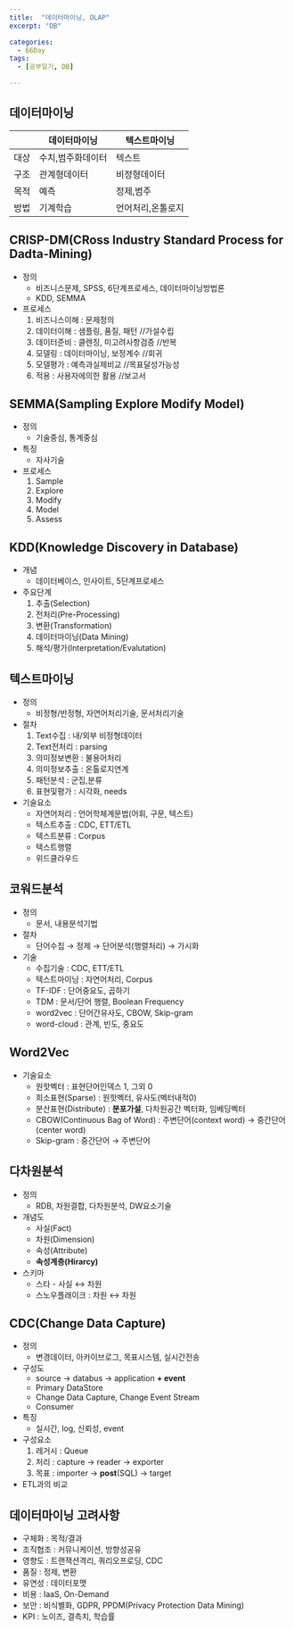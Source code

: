 ```yaml
---
title:  "데이터마이닝, OLAP"
excerpt: "DB"

categories:
  - 66Day
tags:
  - [공부일기, DB]

---
```


## 데이터마이닝
||데이터마이닝|텍스트마이닝|
|---|---|---|
|대상|수치,범주화데이터|텍스트|
|구조|관계형데이터|비정형데이터|
|목적|예측|정제,범주|
|방법|기계학습|언어처리,온톨로지|	
	
	
## CRISP-DM(CRoss Industry Standard Process for Dadta-Mining)
- 정의
	- 비즈니스문제, SPSS, 6단계프로세스, 데이터마이닝방법론
	- KDD, SEMMA
- 프로세스
	1. 비즈니스이해 : 문제정의 
	2. 데이터이해 : 샘플링, 품질, 패턴 	//가설수립 
	3. 데이터준비 : 클렌징, 미고려사항검증	//반복
	4. 모델링 : 데이터마이닝, 보정계수		//회귀
	5. 모델평가 : 예측과실제비교			//목표달성가능성
	6. 적용 : 사용자에의한 활용			//보고서


## SEMMA(Sampling Explore Modify Model)
- 정의
	- 기술중심, 통계중심
- 특징 
	- 자사기술
- 프로세스
	1. Sample
	2. Explore
	3. Modify
	4. Model
	5. Assess
	

## KDD(Knowledge Discovery in Database)
- 개념
	- 데이터베이스, 인사이트, 5단계프로세스
- 주요단계
	1. 추출(Selection)
	2. 전처리(Pre-Processing)
	3. 변환(Transformation)
	4. 데이터마이닝(Data Mining)
	5. 해석/평가(Interpretation/Evalutation)

## 텍스트마이닝
- 정의
	- 비정형/반정형, 자연어처리기술, 문서처리기술
- 절차
	1. Text수집 : 내/외부 비정형데이터
	2. Text전처리 : parsing
	3. 의미정보변환 : 불용어처리
	4. 의미정보추출 : 온톨로지연계
	5. 패턴분석 : 군집,분류
	6. 표현및평가 : 시각화, needs
- 기술요소
	- 자연어처리 : 언어학체계문법(어휘, 구문, 텍스트)
	- 텍스트추출 : CDC, ETT/ETL
	- 텍스트분류 : Corpus
	- 텍스트행렬
	- 위드클라우드

	
## 코워드분석
- 정의 
	- 문서, 내용분석기법
- 절차
	- 단어수집 → 정제 → 단어분석(행렬처리) → 가시화
- 기술
	- 수집기술 : CDC, ETT/ETL
	- 텍스트마이닝 : 자연어처리, Corpus
	- TF-IDF : 단어중요도, 곱하기
	- TDM : 문서/단어 행렬, Boolean Frequency
	- word2vec : 단어간유사도, CBOW, Skip-gram
	- word-cloud : 관계, 빈도, 중요도

## Word2Vec
- 기술요소
	- 원핫벡터 : 표현단어인덱스 1, 그외 0
	- 희소표현(Sparse) : 원핫벡터, 유사도(벡터내적0)
	- 분산표현(Distribute) : **분포가설**, 다차원공간 벡터화, 임베딩벡터
	- CBOW(Continuous Bag of Word) : 주변단어(context word) → 중간단어(center word)
	- Skip-gram : 중간단어 → 주변단어
	

## 다차원분석
- 정의
	- RDB, 차원결합, 다차원분석, DW요소기술
- 개념도
	- 사실(Fact)
	- 차원(Dimension)
	- 속성(Attribute)
	- **속성계층(Hirarcy)**
- 스키마
	- 스타 - 사실 ↔ 차원
	- 스노우플래이크 : 차원 ↔ 차원
	
	
## CDC(Change Data Capture)
- 정의
	- 변경데이터, 아카이브로그, 목표시스템, 실시간전송
- 구성도
	- source → databus → application **+ event**
	- Primary DataStore
	- Change Data Capture, Change Event Stream
	- Consumer
- 특징
	- 실시간, log, 신뢰성, event
- 구성요소
	1. 레거시 : Queue
	2. 처리 : capture → reader → exporter
	3. 목표 : importer → **post**(SQL) → target
- ETL과의 비교 	
	
	

## 데이터마이닝 고려사항
- 구체화 : 목적/결과 
- 조직협조 : 커뮤니케이션, 방향성공유
- 영향도 : 트랜잭션격리, 쿼리오프로딩, CDC
- 품질 : 정제, 변환
- 유연성 : 데이터포맷
- 비용 : IaaS, On-Demand
- 보안 : 비식별화, GDPR, PPDM(Privacy Protection Data Mining)
- KPI : 노이즈, 결측치, 학습률

